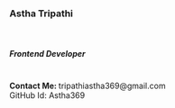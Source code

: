 <h3>Astha Tripathi</h3><br>
<h5>Frontend Developer</h5>
<br>
<b>Contact Me: </b> tripathiastha369@gmail.com

<br>
GitHub Id: Astha369
